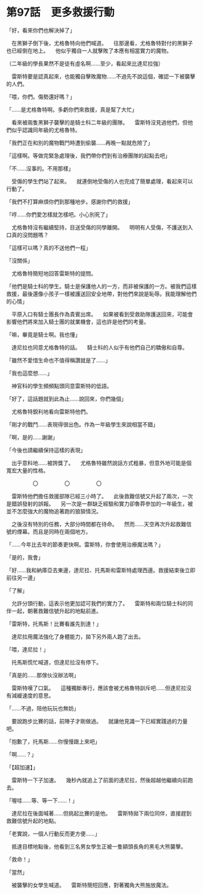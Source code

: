 # 第97話　更多救援行動

「好，看來你們也解決掉了」

　在黑獅子倒下後，尤格魯特向他們喊道。
　往那邊看，尤格魯特對付的黑獅子也已經倒在地上。
　他似乎獨自一人就擊敗了本應有相當實力的魔物。

（二年級的學長果然不是徒有虛名啊……至少，看起來比達尼拉強）

　雷斯特要是認真起來，也能獨自擊敗魔物……不過先不說這個，確認一下被襲擊的人們。

「喂，你們。傷勢還好嗎？」

「……是尤格魯特啊。多虧你們來救援，真是幫了大忙」

　看來被兩隻黑獅子襲擊的是騎士科二年級的團隊。
　雷斯特沒見過他們，但他們似乎認識同年級的尤格魯特。

「我們正在和別的魔物戰鬥時遭到偷襲……再晚一點就危險了」

「這樣啊。等做完緊急處理後，我們帶你們到有治療團隊的起點去吧」

「不……沒事的。不用那樣」

　受傷的學生們站了起來。
　就連倒地受傷的人也完成了簡單處理，看起來可以行動了。

「我們不打算麻煩你們到那種地步。感謝你們的救援」

「哼……你們愛怎樣就怎樣吧。小心別死了」

　尤格魯特沒有繼續堅持，目送受傷的同學離開。
　明明有人受傷，不護送到入口真的沒問題嗎？

「這樣可以嗎？真的不送他們一程」

「沒關係」

　尤格魯特簡短地回答雷斯特的提問。

「他們是騎士科的學生。騎士是保護他人的一方，而非被保護的一方。被我們這樣救援，最後還像小孩子一樣被護送回安全地帶，對他們來說是恥辱。我能理解他們的心情」

　平原入口有騎士團長作為貴賓出席。
　如果被看到受救助隊護送回來，可能會影響他們將來加入騎士團的就業機會，這也許是他們的考量。

「嘛，畢竟是騎士啊。我也懂」

　達尼拉也同意尤格魯特的話。
　騎士科的人似乎有他們自己的驕傲和自尊。

「雖然不愛惜生命也不值得稱讚就是了……」

「我也這麼想……」

　神官科的學生頻頻點頭同意雷斯特的低語。

「好了，這話題就到此為止……說回來，你們幾個」

　尤格魯特銳利地看向雷斯特他們。

「剛才的戰鬥……表現得很出色。作為一年級學生來說相當不錯」

「啊，是的……謝謝」

「今後也請繼續保持這樣的表現」

　出乎意料地……被誇獎了。
　尤格魯特雖然說話方式粗暴，但意外地可能是個寬宏大量的性格。

　　　　　〇　　　　　〇　　　　　〇

　雷斯特他們擔任救援部隊已經三小時了。
　此後救難信號又升起了兩次，一次是錯誤發射的誤報。
　另一次是一群缺乏經驗和實力卻魯莽參加的一年級生，被並不怎麼強大的魔物追著跑的狼狽情況。

　之後沒有特別的任務，大部分時間都在待命。
　然而……天空再次升起救難信號的煙幕。而且是同時在兩個地方。

「……今年比去年的節奏更快啊。雷斯特，你會使用治療魔法嗎？」

「是的，我會」

「好……我和納庫亞去東邊，達尼拉、托馬斯和雷斯特處理西邊。救援結束後立即前往另一邊」

「了解」

　允許分頭行動，這表示他更加認可我們的實力了。
　雷斯特和兩位騎士科的同伴一起，朝著救難信號升起的地點前進。

「雷斯特，托馬斯！比賽看誰先到達！」

　達尼拉用魔法強化了身體能力，拋下另外兩人跑了出去。

「喂，達尼拉！」

　托馬斯慌忙喊道，但達尼拉沒有停下。

「真是的……那傢伙沒辦法啊」

　雷斯特嘆了口氣。
　這種獨斷專行，應該會被尤格魯特訓斥吧……但達尼拉沒有減緩速度的意思。

「……不過，陪他玩玩也無妨」

　要說跑步比賽的話，前陣子才剛做過。
　就讓他見識一下已經實踐過的力量吧。

「抱歉了，托馬斯……你慢慢跟上來吧」

「啊……？」

「【超加速】」

　雷斯特一下子加速。
　幾秒內就追上了前面的達尼拉，然後超越他繼續向前跑去。

「喔哇……等、等一下……！」

　達尼拉在後面喊著……但挑起比賽的是他。
　雷斯特拋下兩位同伴，直接趕到救難信號升起的地點。

「老實說，一個人行動反而更方便……」

　抵達目標地點後，他看到三名男女學生正被一隻額頭長角的黑毛大熊襲擊。

「救命！」

「當然」

　被襲擊的女學生喊道。
　雷斯特簡短回應，對著獨角大熊施放魔法。